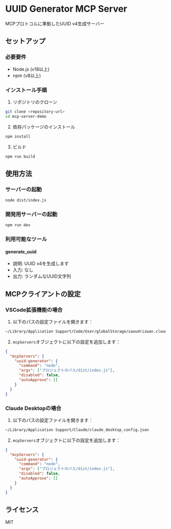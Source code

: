 # UUID Generator MCP Server

MCPプロトコルに準拠したUUID v4生成サーバー

## セットアップ

### 必要要件
- Node.js (v18以上)
- npm (v8以上)

### インストール手順

1. リポジトリのクローン
```bash
git clone <repository-url>
cd mcp-server-demo
```

2. 依存パッケージのインストール
```bash
npm install
```

3. ビルド
```bash
npm run build
```

## 使用方法

### サーバーの起動
```bash
node dist/index.js
```

### 開発用サーバーの起動
```bash
npm run dev
```

### 利用可能なツール

#### generate_uuid
- 説明: UUID v4を生成します
- 入力: なし
- 出力: ランダムなUUID文字列

## MCPクライアントの設定

### VSCode拡張機能の場合
1. 以下のパスの設定ファイルを開きます：
```bash
~/Library/Application Support/Code/User/globalStorage/saoudrizwan.claude-dev/settings/cline_mcp_settings.json
```

2. `mcpServers`オブジェクトに以下の設定を追加します：
```json
{
  "mcpServers": {
    "uuid-generator": {
      "command": "node",
      "args": ["プロジェクトのパス/dist/index.js"],
      "disabled": false,
      "autoApprove": []
    }
  }
}
```

### Claude Desktopの場合
1. 以下のパスの設定ファイルを開きます：
```bash
~/Library/Application Support/Claude/claude_desktop_config.json
```

2. `mcpServers`オブジェクトに以下の設定を追加します：
```json
{
  "mcpServers": {
    "uuid-generator": {
      "command": "node",
      "args": ["プロジェクトのパス/dist/index.js"],
      "disabled": false,
      "autoApprove": []
    }
  }
}
```

## ライセンス
MIT
